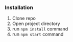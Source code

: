 ### Installation

1. Clone repo
2. Open project directory
3. run `npm install` command
4. run `npm start` command
